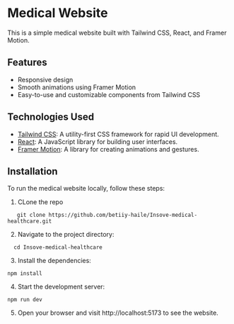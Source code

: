 # Medical Website

This is a simple medical website built with Tailwind CSS, React, and Framer Motion.

## Features

- Responsive design
- Smooth animations using Framer Motion
- Easy-to-use and customizable components from Tailwind CSS

## Technologies Used

- [Tailwind CSS](https://tailwindcss.com/): A utility-first CSS framework for rapid UI development.
- [React](https://reactjs.org/): A JavaScript library for building user interfaces.
- [Framer Motion](https://www.framer.com/api/motion/): A library for creating animations and gestures.

## Installation

To run the medical website locally, follow these steps:
1. CLone the repo
  ```
     git clone https://github.com/betiiy-haile/Insove-medical-healthcare.git
  ```
2. Navigate to the project directory:
  ```
    cd Insove-medical-healthcare
  ```
3. Install the dependencies:
  ```
  npm install
  ```
4. Start the development server:
  ```
  npm run dev
  ```
5. Open your browser and visit http://localhost:5173 to see the website.
